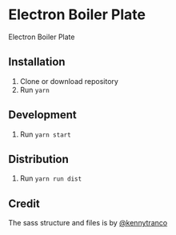 # Electron Boiler Plate

Electron Boiler Plate

## Installation

1. Clone or download repository
3. Run `yarn`

## Development

1. Run `yarn start`

## Distribution

1. Run `yarn run dist`

## Credit

The sass structure and files is by [@kennytranco](https://github.com/kennytranco)